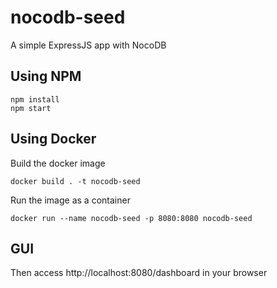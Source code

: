 # nocodb-seed

A simple ExpressJS app with NocoDB

## Using NPM

```
npm install
npm start
```

## Using Docker 

Build the docker image

```
docker build . -t nocodb-seed
```

Run the image as a container

```
docker run --name nocodb-seed -p 8080:8080 nocodb-seed
```

## GUI 

Then access http://localhost:8080/dashboard in your browser